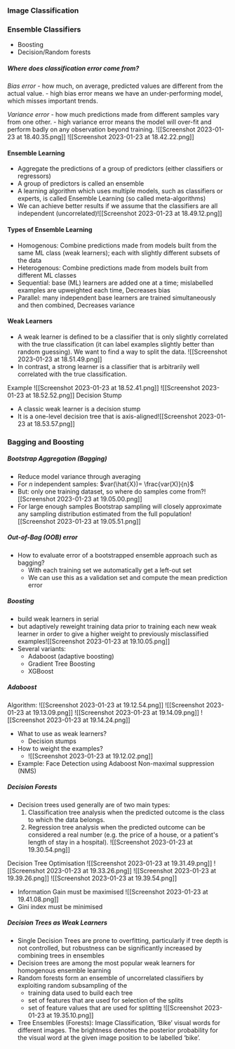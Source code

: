 ### Image Classification

### Ensemble Classifiers

- Boosting 
- Decision/Random forests

##### Where does classification error come from?

*Bias error*
	- how much, on average, predicted values are different from the actual value.
	- high bias error means we have an under-performing model, which misses important trends.

*Variance error* 
	- how much predictions made from different samples vary from one other. 
	- high variance error means the model will over-fit and perform badly on any observation beyond training.
![[Screenshot 2023-01-23 at 18.40.35.png]]
![[Screenshot 2023-01-23 at 18.42.22.png]]

#### Ensemble Learning
- Aggregate the predictions of a group of predictors (either classifiers or regressors)
- A group of predictors is called an ensemble
- A learning algorithm which uses multiple models, such as classifiers or experts, is called Ensemble Learning (so called meta-algorithms)
- We can achieve better results if we assume that the classifiers are all independent (uncorrelated)![[Screenshot 2023-01-23 at 18.49.12.png]]

#### Types of Ensemble Learning
- Homogenous: Combine predictions made from models built from the same ML class (weak learners); each with slightly different subsets of the data
- Heterogenous:  Combine predictions made from models built from different ML classes
- Sequential: base (ML) learners are added one at a time; mislabelled examples are upweighted each time, Decreases bias
- Parallel: many independent base learners are trained simultaneously and then combined, Decreases variance

#### Weak Learners
- A weak learner is defined to be a classifier that is only slightly correlated with the true classification (it can label examples slightly better than random guessing). We want to find a way to split the data. ![[Screenshot 2023-01-23 at 18.51.49.png]]
- In contrast, a strong learner is a classifier that is arbitrarily well correlated with the true classification.

Example
![[Screenshot 2023-01-23 at 18.52.41.png]]
![[Screenshot 2023-01-23 at 18.52.52.png]]
Decision Stump
- A classic weak learner is a decision stump 
- It is a one-level decision tree that is axis-aligned![[Screenshot 2023-01-23 at 18.53.57.png]]

### Bagging and Boosting

##### Bootstrap Aggregation (Bagging)
- Reduce model variance through averaging
- For $n$ independent samples: $var(\hat{X})= \frac{var(X)}{n}$
- But: only one training dataset, so where do samples come from?![[Screenshot 2023-01-23 at 19.05.00.png]]
- For large enough samples Bootstrap sampling will closely approximate any sampling distribution estimated from the full population![[Screenshot 2023-01-23 at 19.05.51.png]]

##### Out-of-Bag (OOB) error
- How to evaluate error of a bootstrapped ensemble approach such as bagging?
	- With each training set we automatically get a left-out set
	- We can use this as a validation set and compute the mean prediction error

##### Boosting
- build weak learners in serial
- but adaptively reweight training data prior to training each new weak learner in order to give a higher weight to previously misclassified examples![[Screenshot 2023-01-23 at 19.10.05.png]]
- Several variants:
	- Adaboost (adaptive boosting)
	- Gradient Tree Boosting 
	- XGBoost
##### Adaboost
Algorithm:
![[Screenshot 2023-01-23 at 19.12.54.png]]
![[Screenshot 2023-01-23 at 19.13.09.png]]
![[Screenshot 2023-01-23 at 19.14.09.png]]
![[Screenshot 2023-01-23 at 19.14.24.png]]
- What to use as weak learners?
	- Decision stumps
- How to weight the examples?
	- ![[Screenshot 2023-01-23 at 19.12.02.png]]
- Example: Face Detection using Adaboost Non-maximal suppression (NMS)
##### Decision Forests
- Decision trees used generally are of two main types: 
	1. Classification tree analysis when the predicted outcome is the class to which the data belongs. 
	2. Regression tree analysis when the predicted outcome can be considered a real number (e.g. the price of a house, or a patient's length of stay in a hospital).
![[Screenshot 2023-01-23 at 19.30.54.png]]

Decision Tree Optimisation
![[Screenshot 2023-01-23 at 19.31.49.png]]
![[Screenshot 2023-01-23 at 19.33.26.png]]
![[Screenshot 2023-01-23 at 19.39.26.png]]
![[Screenshot 2023-01-23 at 19.39.54.png]]
- Information Gain must be maximised
![[Screenshot 2023-01-23 at 19.41.08.png]]
- Gini index must be minimised 
##### Decision Trees as Weak Learners
- Single Decision Trees are prone to overfitting, particularly if tree depth is not controlled, but robustness can be significantly increased by combining trees in ensembles 
- Decision trees are among the most popular weak learners for homogenous ensemble learning
- Random forests form an ensemble of uncorrelated classifiers by exploiting random subsampling of the 
	- training data used to build each tree 
	- set of features that are used for selection of the splits 
	- set of feature values that are used for splitting
![[Screenshot 2023-01-23 at 19.35.10.png]]
- Tree Ensembles (Forests): Image Classification, ‘Bike’ visual words for different images. The brightness denotes the posterior probability for the visual word at the given image position to be labelled ‘bike’.